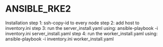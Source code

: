 # ANSIBLE_RKE2
Installation
step 1: ssh-copy-id to every node
step 2: add host to inventory.ini
step 3: run the server_install.yaml using: ansible-playbook -i inventory.ini server_install.yaml
step 4: run the worker_install.yaml using: ansible-playbook -i inventory.ini worker_install.yaml
